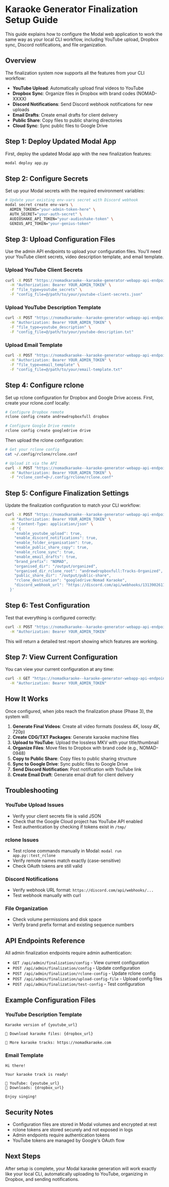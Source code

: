 # Karaoke Generator Finalization Setup Guide

This guide explains how to configure the Modal web application to work the same way as your local CLI workflow, including YouTube upload, Dropbox sync, Discord notifications, and file organization.

## Overview

The finalization system now supports all the features from your CLI workflow:
- **YouTube Upload**: Automatically upload final videos to YouTube
- **Dropbox Sync**: Organize files in Dropbox with brand codes (NOMAD-XXXX)
- **Discord Notifications**: Send Discord webhook notifications for new uploads
- **Email Drafts**: Create email drafts for client delivery
- **Public Share**: Copy files to public sharing directories
- **Cloud Sync**: Sync public files to Google Drive

## Step 1: Deploy Updated Modal App

First, deploy the updated Modal app with the new finalization features:

```bash
modal deploy app.py
```

## Step 2: Configure Secrets

Set up your Modal secrets with the required environment variables:

```bash
# Update your existing env-vars secret with Discord webhook
modal secret create env-vars \
  ADMIN_TOKENS="your-admin-token-here" \
  AUTH_SECRET="your-auth-secret" \
  AUDIOSHAKE_API_TOKEN="your-audioshake-token" \
  GENIUS_API_TOKEN="your-genius-token"
```

## Step 3: Upload Configuration Files

Use the admin API endpoints to upload your configuration files. You'll need your YouTube client secrets, video description template, and email template.

### Upload YouTube Client Secrets

```bash
curl -X POST "https://nomadkaraoke--karaoke-generator-webapp-api-endpoint.modal.run/api/admin/finalization/upload-config-file" \
  -H "Authorization: Bearer YOUR_ADMIN_TOKEN" \
  -F "file_type=youtube_secrets" \
  -F "config_file=@/path/to/your/youtube-client-secrets.json"
```

### Upload YouTube Description Template

```bash
curl -X POST "https://nomadkaraoke--karaoke-generator-webapp-api-endpoint.modal.run/api/admin/finalization/upload-config-file" \
  -H "Authorization: Bearer YOUR_ADMIN_TOKEN" \
  -F "file_type=youtube_description" \
  -F "config_file=@/path/to/your/youtube-description.txt"
```

### Upload Email Template

```bash
curl -X POST "https://nomadkaraoke--karaoke-generator-webapp-api-endpoint.modal.run/api/admin/finalization/upload-config-file" \
  -H "Authorization: Bearer YOUR_ADMIN_TOKEN" \
  -F "file_type=email_template" \
  -F "config_file=@/path/to/your/email-template.txt"
```

## Step 4: Configure rclone

Set up rclone configuration for Dropbox and Google Drive access. First, create your rclone.conf locally:

```bash
# Configure Dropbox remote
rclone config create andrewdropboxfull dropbox

# Configure Google Drive remote  
rclone config create googledrive drive
```

Then upload the rclone configuration:

```bash
# Get your rclone config
cat ~/.config/rclone/rclone.conf

# Upload it via the API
curl -X POST "https://nomadkaraoke--karaoke-generator-webapp-api-endpoint.modal.run/api/admin/finalization/rclone-config" \
  -H "Authorization: Bearer YOUR_ADMIN_TOKEN" \
  -F "rclone_conf=@~/.config/rclone/rclone.conf"
```

## Step 5: Configure Finalization Settings

Update the finalization configuration to match your CLI workflow:

```bash
curl -X POST "https://nomadkaraoke--karaoke-generator-webapp-api-endpoint.modal.run/api/admin/finalization/config" \
  -H "Authorization: Bearer YOUR_ADMIN_TOKEN" \
  -H "Content-Type: application/json" \
  -d '{
    "enable_youtube_upload": true,
    "enable_discord_notifications": true, 
    "enable_folder_organisation": true,
    "enable_public_share_copy": true,
    "enable_rclone_sync": true,
    "enable_email_drafts": true,
    "brand_prefix": "NOMAD",
    "organised_dir": "/output/organized",
    "organised_dir_rclone_root": "andrewdropboxfull:Tracks-Organized",
    "public_share_dir": "/output/public-share",
    "rclone_destination": "googledrive:Nomad Karaoke",
    "discord_webhook_url": "https://discord.com/api/webhooks/1313902611421724734/QcQXuvFpa5E3-PA8QXkeG-3mGJVHXXfbbVYWSmT9a7DoSnE-oOXeSWQpMntmIaw9yqPG"
  }'
```

## Step 6: Test Configuration

Test that everything is configured correctly:

```bash
curl -X POST "https://nomadkaraoke--karaoke-generator-webapp-api-endpoint.modal.run/api/admin/finalization/test-config" \
  -H "Authorization: Bearer YOUR_ADMIN_TOKEN"
```

This will return a detailed test report showing which features are working.

## Step 7: View Current Configuration

You can view your current configuration at any time:

```bash
curl -X GET "https://nomadkaraoke--karaoke-generator-webapp-api-endpoint.modal.run/api/admin/finalization/config" \
  -H "Authorization: Bearer YOUR_ADMIN_TOKEN"
```

## How It Works

Once configured, when jobs reach the finalization phase (Phase 3), the system will:

1. **Generate Final Videos**: Create all video formats (lossless 4K, lossy 4K, 720p)
2. **Create CDG/TXT Packages**: Generate karaoke machine files
3. **Upload to YouTube**: Upload the lossless MKV with your title/thumbnail
4. **Organize Files**: Move files to Dropbox with brand code (e.g., NOMAD-0948)
5. **Copy to Public Share**: Copy files to public sharing structure
6. **Sync to Google Drive**: Sync public files to Google Drive
7. **Send Discord Notification**: Post notification with YouTube link
8. **Create Email Draft**: Generate email draft for client delivery

## Troubleshooting

### YouTube Upload Issues
- Verify your client secrets file is valid JSON
- Check that the Google Cloud project has YouTube API enabled
- Test authentication by checking if tokens exist in `/tmp/`

### rclone Issues
- Test rclone commands manually in Modal: `modal run app.py::test_rclone`
- Verify remote names match exactly (case-sensitive)
- Check OAuth tokens are still valid

### Discord Notifications
- Verify webhook URL format: `https://discord.com/api/webhooks/...`
- Test webhook manually with curl

### File Organization
- Check volume permissions and disk space
- Verify brand prefix format and existing sequence numbers

## API Endpoints Reference

All admin finalization endpoints require admin authentication:

- `GET /api/admin/finalization/config` - View current configuration
- `POST /api/admin/finalization/config` - Update configuration
- `POST /api/admin/finalization/rclone-config` - Update rclone config
- `POST /api/admin/finalization/upload-config-file` - Upload config files
- `POST /api/admin/finalization/test-config` - Test configuration

## Example Configuration Files

### YouTube Description Template
```
Karaoke version of {youtube_url}

📱 Download karaoke files: {dropbox_url}

🎤 More karaoke tracks: https://nomadkaraoke.com
```

### Email Template
```
Hi there!

Your karaoke track is ready! 

🎵 YouTube: {youtube_url}
📁 Downloads: {dropbox_url}

Enjoy singing!
```

## Security Notes

- Configuration files are stored in Modal volumes and encrypted at rest
- rclone tokens are stored securely and not exposed in logs
- Admin endpoints require authentication tokens
- YouTube tokens are managed by Google's OAuth flow

## Next Steps

After setup is complete, your Modal karaoke generation will work exactly like your local CLI, automatically uploading to YouTube, organizing in Dropbox, and sending notifications. 